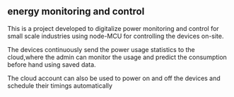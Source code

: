 <h2>energy monitoring and control</h2>

<p>This is a project developed to digitalize power monitoring and control for small scale industries using node-MCU for controlling the devices on-site.</p>

<p>The devices continuously send the power usage statistics to the cloud,where the admin can monitor the usage and predict the consumption before hand using saved data.</p>

<p>The cloud account can also be used to power on and off the devices and schedule their timings automatically</p> 
